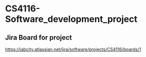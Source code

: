 # CS4116-Software_development_project

## Jira Board for project

<https://jabcity.atlassian.net/jira/software/projects/CS4116/boards/1>
